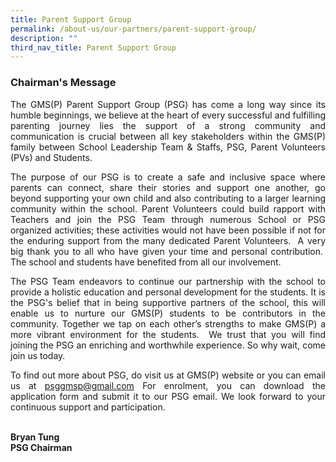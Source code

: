 ```yaml
---
title: Parent Support Group
permalink: /about-us/our-partners/parent-support-group/
description: ""
third_nav_title: Parent Support Group
---
```

### Chairman's Message

<p style="text-align: justify;">    The GMS(P) Parent Support Group (PSG) has come a long way since its humble beginnings, we believe at the heart of every successful and fulfilling parenting journey lies the support of a strong community and communication is crucial between all key stakeholders within the GMS(P) family between School Leadership Team &amp; Staffs, PSG, Parent Volunteers (PVs) and Students.

</p><p style="text-align: justify;">The purpose of our PSG is to create a safe and inclusive space where parents can connect, share their stories and support one another, go beyond supporting your own child and also contributing to a larger learning community within the school. Parent Volunteers could build rapport with Teachers and join the PSG Team through numerous School or PSG organized activities; these activities would not have been possible if not for the enduring support from the many dedicated Parent Volunteers.&nbsp; A very big thank you to all who have given your time and personal contribution.&nbsp; The school and students have benefited from all our involvement.

</p><p style="text-align: justify;">The PSG Team endeavors to continue our partnership with the school to provide a holistic education and personal development for the students. It is the PSG's belief that in being supportive partners of the school, this will enable us to nurture our GMS(P) students to be contributors in the community. Together we tap on each other’s strengths to make GMS(P) a more vibrant environment for the students.&nbsp; We trust that you will find joining the PSG an enriching and worthwhile experience. So why wait, come join us today.

</p><p style="text-align: justify;">To find out more about PSG, do visit us at GMS(P) website or you can email us at <a href="mailto:psggmsp@gmail.com">psggmsp@gmail.com</a>  For enrolment, you can download the application form and submit it to our PSG email. We look forward to your continuous support and participation.    <br><br>


	
<b>Bryan Tung</b> <br>
<b>PSG Chairman</b></p>